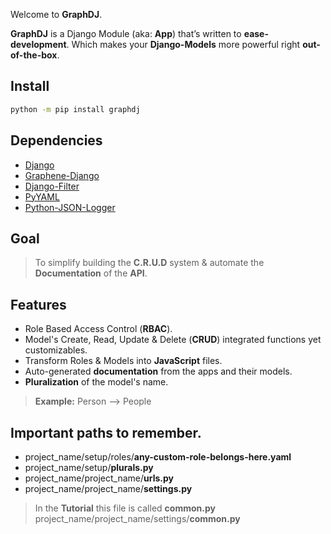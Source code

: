 Welcome to **GraphDJ**.

**GraphDJ** is a Django Module (aka: **App**) that’s written to **ease-development**. Which makes your **Django-Models** more powerful right **out-of-the-box**.

## Install
```sh
python -m pip install graphdj
```

## Dependencies
* [Django](https://github.com/django/django)
* [Graphene-Django](https://github.com/graphql-python/graphene-django)
* [Django-Filter](https://github.com/carltongibson/django-filter)
* [PyYAML](https://github.com/yaml/pyyaml)
* [Python-JSON-Logger](https://github.com/madzak/python-json-logger)

## Goal
> To simplify building the **C.R.U.D** system & automate the **Documentation** of the **API**.

## Features
* Role Based Access Control (**RBAC**).
* Model's Create, Read, Update & Delete (**CRUD**) integrated functions yet customizables.
* Transform Roles & Models into **JavaScript** files.
* Auto-generated **documentation** from the apps and their models.
* **Pluralization** of the model's name.
> **Example:** Person —> People

## Important **paths** to **remember**.
* project_name/setup/roles/**any-custom-role-belongs-here.yaml**
* project_name/setup/**plurals.py**
* project_name/project_name/**urls.py**
* project_name/project_name/**settings.py**
> In the **Tutorial** this file is called **common.py** <br />
> project_name/project_name/settings/**common.py**

<br /><br />